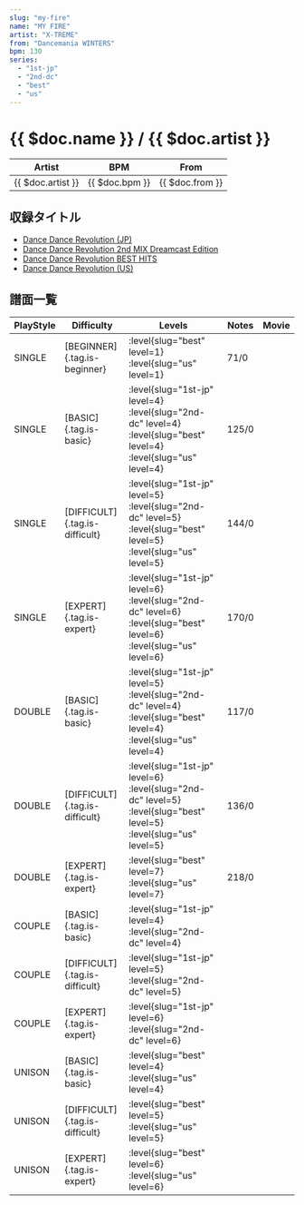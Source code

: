 ```yaml
---
slug: "my-fire"
name: "MY FIRE"
artist: "X-TREME"
from: "Dancemania WINTERS"
bpm: 130
series:
  - "1st-jp"
  - "2nd-dc"
  - "best"
  - "us"
---
```


# {{ $doc.name }} / {{ $doc.artist }}

|Artist|BPM|From|
|------|---|----|
|{{ $doc.artist }}|{{ $doc.bpm }}|{{ $doc.from }}|

## 収録タイトル

- [Dance Dance Revolution (JP)](/series/1st-jp/)
- [Dance Dance Revolution 2nd MIX Dreamcast Edition](/series/2nd-dc/)
- [Dance Dance Revolution BEST HITS](/series/best/)
- [Dance Dance Revolution (US)](/series/us/)

## 譜面一覧

|PlayStyle|Difficulty|Levels|Notes|Movie|
|---------|----------|------|-----|-----|
|SINGLE|[BEGINNER]{.tag.is-beginner}|:level{slug="best" level=1} :level{slug="us" level=1}|71/0||
|SINGLE|[BASIC]{.tag.is-basic}|:level{slug="1st-jp" level=4} :level{slug="2nd-dc" level=4} :level{slug="best" level=4} :level{slug="us" level=4}|125/0||
|SINGLE|[DIFFICULT]{.tag.is-difficult}|:level{slug="1st-jp" level=5} :level{slug="2nd-dc" level=5} :level{slug="best" level=5} :level{slug="us" level=5}|144/0||
|SINGLE|[EXPERT]{.tag.is-expert}|:level{slug="1st-jp" level=6} :level{slug="2nd-dc" level=6} :level{slug="best" level=6} :level{slug="us" level=6}|170/0||
|DOUBLE|[BASIC]{.tag.is-basic}|:level{slug="1st-jp" level=5} :level{slug="2nd-dc" level=4} :level{slug="best" level=4} :level{slug="us" level=4}|117/0||
|DOUBLE|[DIFFICULT]{.tag.is-difficult}|:level{slug="1st-jp" level=6} :level{slug="2nd-dc" level=5} :level{slug="best" level=5} :level{slug="us" level=5}|136/0||
|DOUBLE|[EXPERT]{.tag.is-expert}|:level{slug="best" level=7} :level{slug="us" level=7}|218/0||
|COUPLE|[BASIC]{.tag.is-basic}|:level{slug="1st-jp" level=4} :level{slug="2nd-dc" level=4}|||
|COUPLE|[DIFFICULT]{.tag.is-difficult}|:level{slug="1st-jp" level=5} :level{slug="2nd-dc" level=5}|||
|COUPLE|[EXPERT]{.tag.is-expert}|:level{slug="1st-jp" level=6} :level{slug="2nd-dc" level=6}|||
|UNISON|[BASIC]{.tag.is-basic}|:level{slug="best" level=4} :level{slug="us" level=4}|||
|UNISON|[DIFFICULT]{.tag.is-difficult}|:level{slug="best" level=5} :level{slug="us" level=5}|||
|UNISON|[EXPERT]{.tag.is-expert}|:level{slug="best" level=6} :level{slug="us" level=6}|||
